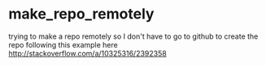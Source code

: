 # make_repo_remotely


trying to make a repo remotely so I don't have to go to github to create the repo
following this example here http://stackoverflow.com/a/10325316/2392358



